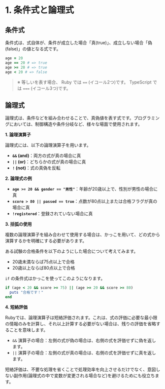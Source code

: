 # 1. 条件式と論理式

## 条件式

条件式は、式自体が、条件が成立した場合「真(true)」、成立しない場合「偽(false)」の値となる式です。

```ruby
age = 20
age == 20 # => true
age >= 20 # => true
age < 20 # => false
```

> ※ 等しいを表す場合、 Ruby では `==` (イコール2つ)です。 TypeScript では `===` (イコール3つ)です。

## 論理式

論理式は、条件などを組み合わせることで、真偽値を表す式です。プログラミングにおいては、制御構造や条件分岐など、様々な場面で使用されます。

**1. 論理演算子**

論理式には、以下の論理演算子を用います。

* **`&&` (and)**：両方の式が真の場合に真
* **`||` (or)**：どちらかの式が真の場合に真
* **`!` (not)**：式の真偽を反転

**2. 論理式の例**

* **`age >= 20 && gender == "男性"`**：年齢が20歳以上で、性別が男性の場合に真
* **`score > 80 || passed == true`**：点数が80点以上または合格フラグが真の場合に真
* **`!registered`**：登録されていない場合に真

**3. 括弧の使用**

複数の論理演算子を組み合わせて使用する場合は、かっこを用いて、どの式から演算するかを明確にする必要があります。

ある試験の合格条件を以下のようにした場合について考えてみます。
* 20歳未満ならば75点以上で合格
* 20歳以上ならば80点以上で合格

`if` の条件式はかっこを使ってこのようになります。

```ruby
if (age < 20 && score >= 75) || (age >= 20 && score >= 80)
  puts "合格です！"
end
```

**4. 短絡評価**

Rubyでは、論理演算子は短絡評価されます。これは、式の評価に必要な最小限の情報のみを計算し、それ以上計算する必要がない場合は、残りの評価を省略することを意味します。

* `&&` 演算子の場合：左側の式が偽の場合は、右側の式を評価せずに偽を返します。
* `||` 演算子の場合：左側の式が真の場合は、右側の式を評価せずに真を返します。

短絡評価は、不要な処理を省くことで処理効率を向上させるだけでなく、意図しない副作用(論理式の中で変数が変更される場合など)を避けるためにも役立ちます。
